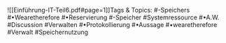 
![[Einführung-IT-Teil6.pdf#page=1]]Tags & Topics:
   #-Speichers
   #•Wearetherefore
   #•Reservierung
   #-Speicher
   #Systemressource
   #•A.W.
   #Discussion
   #Verwalten
   #•Protokollierung
   #•Aussage
   #•wearetherefore
   #Verwalt
   #Speichernutzung